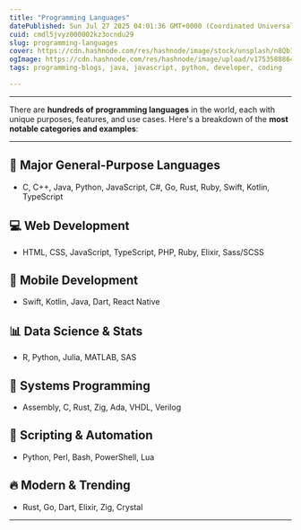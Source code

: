 ```yaml
---
title: "Programming Languages"
datePublished: Sun Jul 27 2025 04:01:36 GMT+0000 (Coordinated Universal Time)
cuid: cmdl5jvyz000002kz3ocndu29
slug: programming-languages
cover: https://cdn.hashnode.com/res/hashnode/image/stock/unsplash/n8Qb1ZAkK88/upload/65e2347c46d6d5534127a28cf573e7d1.jpeg
ogImage: https://cdn.hashnode.com/res/hashnode/image/upload/v1753588864786/a28731b2-b770-4ab8-bf1e-055c7c3a900a.webp
tags: programming-blogs, java, javascript, python, developer, coding

---
```


---

There are **hundreds of programming languages** in the world, each with unique purposes, features, and use cases. Here's a breakdown of the **most notable categories and examples**:

---

## 🧠 Major General-Purpose Languages

* C, C++, Java, Python, JavaScript, C#, Go, Rust, Ruby, Swift, Kotlin, TypeScript
    

## 💻 Web Development

* HTML, CSS, JavaScript, TypeScript, PHP, Ruby, Elixir, Sass/SCSS
    

## 📱 Mobile Development

* Swift, Kotlin, Java, Dart, React Native
    

## 📊 Data Science & Stats

* R, Python, Julia, MATLAB, SAS
    

## 🧱 Systems Programming

* Assembly, C, Rust, Zig, Ada, VHDL, Verilog
    

## 🤖 Scripting & Automation

* Python, Perl, Bash, PowerShell, Lua
    

## 🔥 Modern & Trending

* Rust, Go, Dart, Elixir, Zig, Crystal
    

---
